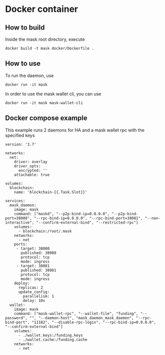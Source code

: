# Docker container
## How to build
Inside the mask root directory, execute
```
docker build -t mask docker/Dockerfile .
```

## How to use
To run the daemon, use
```
docker run -it mask
```

In order to use the mask wallet cli, you can use
```
docker run -it mask mask-wallet-cli
```

## Docker compose example
This example runs 2 daemons for HA and a mask wallet rpc with the specified keys
```
version: '3.7'

networks:
  net:
    driver: overlay
    driver_opts:
      encrypted: ''
    attachable: true
    
volumes:
  blockchain:
    name: 'blockchain-{{.Task.Slot}}'
    
services:
  mask_daemon:
    image: mask
    command: ["maskd", "--p2p-bind-ip=0.0.0.0", "--p2p-bind-port=38080", "--rpc-bind-ip=0.0.0.0", "--rpc-bind-port=38081", "--non-interactive", "--confirm-external-bind", "--restricted-rpc"]
    volumes:
      - blockchain:/root/.mask
    networks:
      - net
    ports:
     - target: 38080
       published: 38080
       protocol: tcp
       mode: ingress
     - target: 38081
       published: 38081
       protocol: tcp
       mode: ingress
    deploy:
      replicas: 2
      update_config:
        parallelism: 1
        delay: 10s
  wallet:
    image: mask
    command: ["mask-wallet-rpc", "--wallet-file", "funding", "--password", "", "--daemon-host", "mask_daemon_mask_daemon", "--rpc-bind-port", "11182", "--disable-rpc-login", "--rpc-bind-ip=0.0.0.0", "--confirm-external-bind"]
    volumes:
      - ./wallet.keys:/funding.keys
      - ./wallet.cache:/funding.cache
    networks:
      - net
```